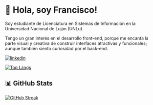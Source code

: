 # 👋 Hola, soy Francisco!

Soy estudiante de Licenciatura en Sistemas de Información en la Universidad Nacional de Luján (UNLu).

Tengo un gran interés en el desarrollo front-end, porque me encanta la parte visual y creativa de construir interfaces atractivas y funcionales; aunque también siento curiosidad por el back-end.

[![linkedin](https://img.shields.io/badge/linkedin-0A66C2?style=for-the-badge&logo=linkedin&logoColor=white)](https://www.linkedin.com/in/franciscojarusz/)

[![Top Langs](https://github-readme-stats.vercel.app/api/top-langs/?username=franciscojarusz)](https://github.com/anuraghazra/github-readme-stats)


## 📊 GitHub Stats

[![GitHub Streak](https://streak-stats.demolab.com?user=FranciscoJarusz&theme=dark&locale=es)](https://git.io/streak-stats)
